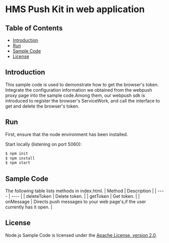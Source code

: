 # HMS Push Kit in web application


## Table of Contents

 * [Introduction](#introduction)
 * [Run](#Run)
 * [Sample Code](#Sample-Code)
 * [License](#license)


## Introduction

This sample code is used to demonstrate how to get the browser's token. Integrate the configuration information 
we obtained from the webpush proxy page into the sample code.Among them, our webpush sdk is introduced to register 
the browser's ServiceWork, and call the interface to get and delete the browser's token.

## Run

First, ensure that the node environment has been installed.

Start locally (listening on port 5060):

```bash
$ npm init
$ npm install
$ npm start
```

## Sample Code

The following table lists methods in index.html.
| Method | Description |
| ---- | ---- |
| deleteToken | Delete token. |
| getToken | Get token. |
| onMessage | Directs push messages to your web page's,if the user currently has it open. |

## License

Node.js Sample Code is licensed under the
[Apache License, version 2.0](http://www.apache.org/licenses/LICENSE-2.0).
